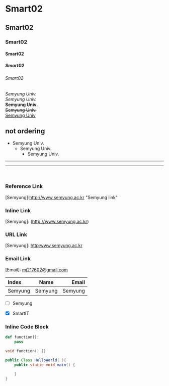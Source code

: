 <!-- Markdown Practice -->

<!-- [1] Header -->
# Smart02
## Smart02
### Smart02
#### Smart02
##### Smart02
###### Smart02

<!-- [2] Font -->
*Semyung Univ.*
<br>
_Semyung Univ._
<br>
__Semyung Univ.__
<br>
~~Semyung Univ.~~
<br>
<u>Semyung Univ</u>

<!-- [3] List -->

## not ordering
- Semyung Univ.
    + Semyung Univ.
        * Semyung Univ.

<!-- [4] Horizental Line -->
---

***
<br>

<!-- [5] Hyper Link -->
### Reference Link

[Semyung]:http://www.semyung.ac.kr "Semyung link" <br>

### Inline Link
[Semyung]: (http://www.semyung.ac.kr) <br>

### URL Link
[Semyung]: <http:www.semyung.ac.kr> <br>

### Email Link
[Email]: <mj217602@gmail.com> <br>

<!-- [6] table -->
|Index|Name|Email|
|:-|:-:|-:|
|Semyung|Semyung|Semyung|

<!-- [7] Checkbox (Multi-Selection) -->
- [ ] Semyung
* [x] SmartIT

<!-- [7] Language Code Block -->
### Inline Code Block
```python
def function():
    pass
```

```cpp
void function() {}
```

```java
public Class HelloWorld( ){
    public static void main() {
        
    }
}
```